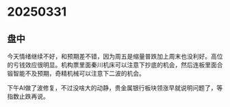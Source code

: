 # 20250331

## 盘中

今天情绪继续不好，和预期差不错，因为周五是缩量普跌加上周末也没利好。高位的亏钱效应很明显。机构票里面秦川机床可以注意下抄底的机会，然后连板里面合锻智能不及预期，奇精机械可以注意下二波的机会。

下午AI做了波修复，不过没啥大的动静，贵金属银行板块领涨早就说明问题了，等指数止跌再说。
